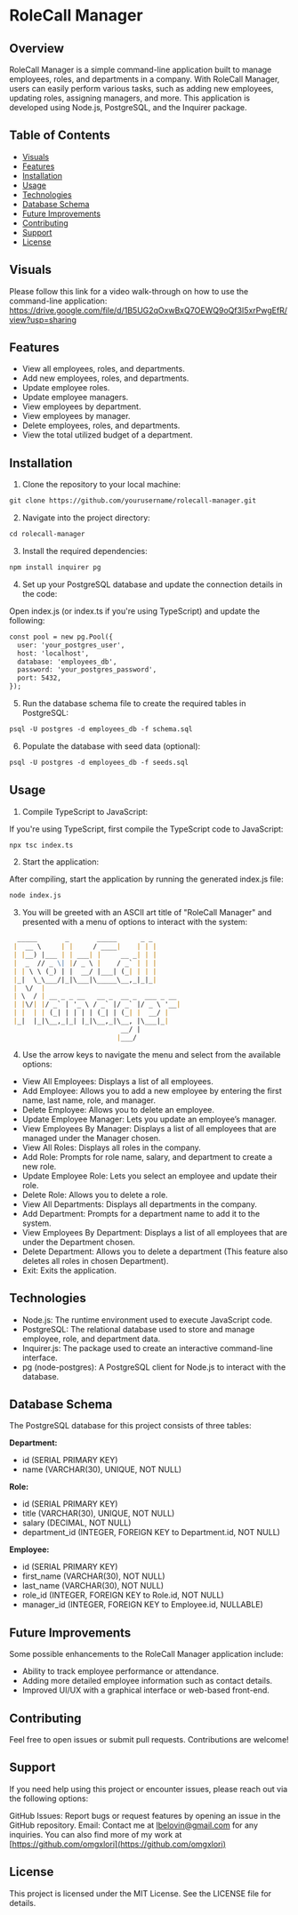 # RoleCall Manager

## Overview
RoleCall Manager is a simple command-line application built to manage employees, roles, and departments in a company. With RoleCall Manager, users can easily perform various tasks, such as adding new employees, updating roles, assigning managers, and more. This application is developed using Node.js, PostgreSQL, and the Inquirer package.

## Table of Contents
- [Visuals](#visuals)
- [Features](#features)
- [Installation](#installation)
- [Usage](#usage)
- [Technologies](#technologies)
- [Database Schema](#database-schema)
- [Future Improvements](#future-improvements)
- [Contributing](#contributing)
- [Support](#support)
- [License](#license)

## Visuals
Please follow this link for a video walk-through on how to use the command-line application:
https://drive.google.com/file/d/1B5UG2qOxwBxQ7OEWQ9oQf3I5xrPwgEfR/view?usp=sharing

## Features
- View all employees, roles, and departments.
- Add new employees, roles, and departments.
- Update employee roles.
- Update employee managers.
- View employees by department.
- View employees by manager.
- Delete employees, roles, and departments.
- View the total utilized budget of a department.

## Installation

1. Clone the repository to your local machine:
```md
git clone https://github.com/yourusername/rolecall-manager.git
```

2. Navigate into the project directory:
```md
cd rolecall-manager
```

3. Install the required dependencies:
```md
npm install inquirer pg
```

4. Set up your PostgreSQL database and update the connection details in the code:

Open index.js (or index.ts if you're using TypeScript) and update the following:
```md
const pool = new pg.Pool({
  user: 'your_postgres_user',
  host: 'localhost',
  database: 'employees_db',
  password: 'your_postgres_password',
  port: 5432,
});
```

5. Run the database schema file to create the required tables in PostgreSQL:
```md
psql -U postgres -d employees_db -f schema.sql
```

6. Populate the database with seed data (optional):
```md
psql -U postgres -d employees_db -f seeds.sql
```

## Usage

1. Compile TypeScript to JavaScript:

If you're using TypeScript, first compile the TypeScript code to JavaScript:
```md
npx tsc index.ts
```

2. Start the application:

After compiling, start the application by running the generated index.js file:
```md
node index.js
```

3. You will be greeted with an ASCII art title of "RoleCall Manager" and presented with a menu of options to interact with the system:
```md
  _____       _       _____      _ _
 |  __ \     | |     / ____|    | | |
 | |__) |___ | | ___| |     __ _| | |
 |  _  // _ \| |/ _ \ |    / _` | | |
 | | \ \ (_) | |  __/ |___| (_| | | |
 |_|  \_\___/|_|\___|\_____\__,_|_|_|
 |  \/  |
 | \  / | __ _ _ __   __ _  __ _  ___ _ __
 | |\/| |/ _` | '_ \ / _` |/ _` |/ _ \ '__|
 | |  | | (_| | | | | (_| | (_| |  __/ |
 |_|  |_|\__,_|_| |_|\__,_|\__, |\___|_|
                            __/ |
                           |___/
```

4. Use the arrow keys to navigate the menu and select from the available options:

- View All Employees: Displays a list of all employees.
- Add Employee: Allows you to add a new employee by entering the first name, last name, role, and manager.
- Delete Employee: Allows you to delete an employee.
- Update Employee Manager: Lets you update an employee’s manager.
- View Employees By Manager: Displays a list of all employees that are managed under the Manager chosen.
- View All Roles: Displays all roles in the company.
- Add Role: Prompts for role name, salary, and department to create a new role.
- Update Employee Role: Lets you select an employee and update their role.
- Delete Role: Allows you to delete a role.
- View All Departments: Displays all departments in the company.
- Add Department: Prompts for a department name to add it to the system.
- View Employees By Department: Displays a list of all employees that are under the Department chosen.
- Delete Department: Allows you to delete a department (This feature also deletes all roles in chosen Department).
- Exit: Exits the application.


## Technologies
- Node.js: The runtime environment used to execute JavaScript code.
- PostgreSQL: The relational database used to store and manage employee, role, and department data.
- Inquirer.js: The package used to create an interactive command-line interface.
- pg (node-postgres): A PostgreSQL client for Node.js to interact with the database.

## Database Schema
The PostgreSQL database for this project consists of three tables:

**Department:**

- id (SERIAL PRIMARY KEY)
- name (VARCHAR(30), UNIQUE, NOT NULL)

**Role:**
- id (SERIAL PRIMARY KEY)
- title (VARCHAR(30), UNIQUE, NOT NULL)
- salary (DECIMAL, NOT NULL)
- department_id (INTEGER, FOREIGN KEY to Department.id, NOT NULL)

**Employee:**
- id (SERIAL PRIMARY KEY)
- first_name (VARCHAR(30), NOT NULL)
- last_name (VARCHAR(30), NOT NULL)
- role_id (INTEGER, FOREIGN KEY to Role.id, NOT NULL)
- manager_id (INTEGER, FOREIGN KEY to Employee.id, NULLABLE)


## Future Improvements

Some possible enhancements to the RoleCall Manager application include:
- Ability to track employee performance or attendance.
- Adding more detailed employee information such as contact details.
- Improved UI/UX with a graphical interface or web-based front-end.

## Contributing
Feel free to open issues or submit pull requests. Contributions are welcome!

## Support
If you need help using this project or encounter issues, please reach out via the following options:

GitHub Issues: Report bugs or request features by opening an issue in the GitHub repository.
Email: Contact me at lbelovin@gmail.com for any inquiries.
You can also find more of my work at [https://github.com/omgxlori](https://github.com/omgxlori)

## License
This project is licensed under the MIT License. See the LICENSE file for details.
